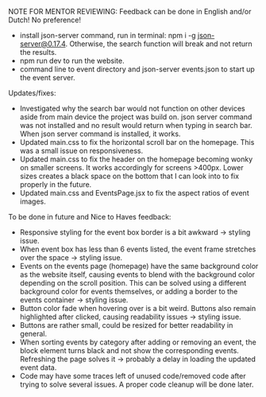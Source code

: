NOTE FOR MENTOR REVIEWING: Feedback can be done in English and/or Dutch! No preference!

- install json-server command, run in terminal: npm i -g json-server@0.17.4. Otherwise, the search function will break and not return the results.
- npm run dev to run the website.
- command line to event directory and json-server events.json to start up the event server.

Updates/fixes:
- Investigated why the search bar would not function on other devices aside from main device the project was build on. json server command was not installed and no result would return when typing in search bar. When json server command is installed, it works.
- Updated main.css to fix the horizontal scroll bar on the homepage. This was a small issue on responsiveness.
- Updated main.css to fix the header on the homepage becoming wonky on smaller screens. It works accordingly for screens >400px. Lower sizes creates a black space on the bottom that I can look into to fix properly in the future.
- Updated main.css and EventsPage.jsx to fix the aspect ratios of event images.

  
To be done in future and Nice to Haves feedback:
- Responsive styling for the event box border is a bit awkward -> styling issue.
- When event box has less than 6 events listed, the event frame stretches over the space -> styling issue.
- Events on the events page (homepage) have the same background color as the website itself, causing events to blend with the background color depending on the scroll position. This can be solved using a different background color for events themselves, or adding a border to the events container -> styling issue.
- Button color fade when hovering over is a bit weird. Buttons also remain highlighted after clicked, causing readability issues -> styling issue.
- Buttons are rather small, could be resized for better readability in general.
- When sorting events by category after adding or removing an event, the block element turns black and not show the corresponding events. Refreshing the page solves it -> probably a delay in loading the updated event data.
- Code may have some traces left of unused code/removed code after trying to solve several issues. A proper code cleanup will be done later.
